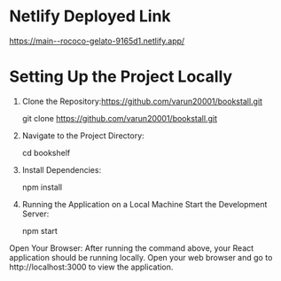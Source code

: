 # Netlify Deployed Link 

https://main--rococo-gelato-9165d1.netlify.app/


# Setting Up the Project Locally

1. Clone the Repository:https://github.com/varun20001/bookstall.git

   git clone https://github.com/varun20001/bookstall.git

2. Navigate to the Project Directory:

   cd bookshelf

4. Install Dependencies:

   npm install

6. Running the Application on a Local Machine
   Start the Development Server:
   
   npm start

Open Your Browser:
After running the command above, your React application should be running locally. Open your web browser and go to http://localhost:3000 to view the application.
